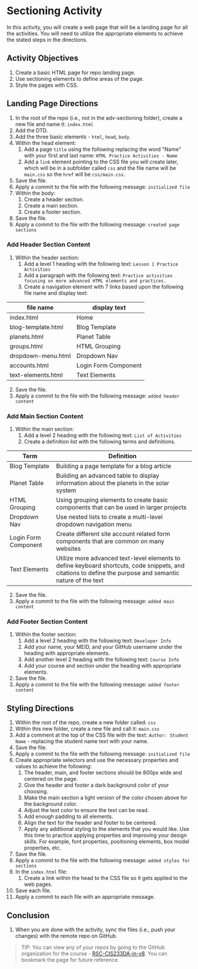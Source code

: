 # Sectioning Activity

In this activity, you will create a web page that will be a landing page for all the activities. You will need to utilize the appropriate elements to achieve the stated steps in the directions.

## Activity Objectives

1. Create a basic HTML page for repo landing page.
2. Use sectioning elements to define areas of the page.
3. Style the pages with CSS.

## Landing Page Directions

1. In the root of the repo (i.e., not in the adv-sectioning folder), create a new file and name it: `index.html`
2. Add the DTD.
3. Add the three basic elements - `html`, `head`, `body`.
4. Within the head element:
   1. Add a page `title` using the following replacing the word "Name" with your first and last name: `HTML Practice Activities - Name` 
   2. Add a `link` element pointing to the CSS file you will create later, which will be in a subfolder called `css` and the file name will be `main.css` so the `href` will be `css/main.css`. 
5. Save the file.
6. Apply a commit to the file with the following message: `initialized file`
7. Within the body:
   1. Create a header section.
   2. Create a main section.
   3. Create a footer section.
8. Save the file.
9. Apply a commit to the file with the following message: `created page sections`

### Add Header Section Content

1. Within the header section:
    1. Add a level 1 heading with the following text: `Lesson 1 Practice Activities`
    2. Add a paragraph with the following text: `Practice activities focusing on more advanced HTML elements and practices.`
    3. Create a navigation element with 7 links based upon the following file name and display text:

| file name | display text |
| --------- | ------------ |
| index.html | Home |
| blog-template.html | Blog Template |
| planets.html | Planet Table |
| groups.html | HTML Grouping |
| dropdown-menu.html | Dropdown Nav |
| accounts.html | Login Form Component |
| text-elements.html | Text Elements |

2. Save the file.
3. Apply a commit to the file with the following message: `added header content`

### Add Main Section Content

1. Within the main section: 
   1. Add a level 2 heading with the following text: `List of Activities`
   2. Create a definition list with the following terms and definitions.

| Term | Definition |
| --------- | ------------ |
| Blog Template | Building a page template for a blog article |
| Planet Table | Building an advanced table to display information about the planets in the solar system |
| HTML Grouping | Using grouping elements to create basic components that can be used in larger projects |
| Dropdown Nav | Use nested lists to create a multi-level dropdown navigation menu |
| Login Form Component | Create different site account related form components that are common on many websites |
| Text Elements | Utilize more advanced text-level elements to define keyboard shortcuts, code snippets, and citations to define the purpose and semantic nature of the text |
     
2. Save the file.
3. Apply a commit to the file with the following message: `added main content`

### Add Footer Section Content

1.  Within the footer section: 
    1. Add a level 2 heading with the following text: `Developer Info`
    2. Add your name, your MEID, and your GitHub username under the heading with appropriate elements.
    3. Add another level 2 heading with the following text: `Course Info`
    4. Add your course and section under the heading with appropriate elements.
2.  Save the file.
3.  Apply a commit to the file with the following message: `added footer content`

## Styling Directions

1. Within the root of the repo, create a new folder called: `css`
2. Within this new folder, create a new file and call it: `main.css`
3. Add a comment at the top of the CSS file with the text: `Author: Student Name` - replacing the student name text with your name.
4. Save the file.
5. Apply a commit to the file with the following message: `initialized file`
6. Create appropriate selectors and use the necessary properties and values to achieve the following:
   1. The header, main, and footer sections should be 800px wide and centered on the page.
   2. Give the header and footer a dark background color of your choosing.
   3. Make the main section a light version of the color chosen above for the background color.
   4. Adjust the text color to ensure the text can be read.
   5. Add enough padding to all elements.
   6. Align the text for the header and footer to be centered.
   7. Apply any additional styling to the elements that you would like. Use this time to practice applying properties and improving your design skills. For example, font properties, positioning elements, box model properties, etc.
7. Save the file.
8. Apply a commit to the file with the following message: `added styles for sections`
9. In the `index.html` file:
   1.  Create a link within the head to the CSS file so it gets applied to the web pages.
10. Save each file.
11. Apply a commit to each file with an appropriate message.

## Conclusion
1. When you are done with the activity, sync the files (i.e., push your changes) with the remote repo on GitHub.
> TIP: You can view any of your repos by going to the GitHub organization for the course - [RSC-CIS233DA-in-v8](https://github.com/rsc-cis233da-in-v8). You can bookmark the page for future reference. 